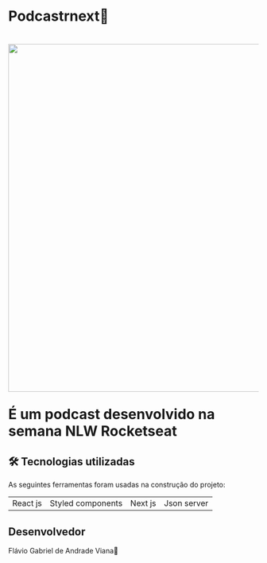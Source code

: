 <h1> Podcastrnext👻 <h1>
  
  <div align="center">
<img src="https://user-images.githubusercontent.com/56455753/157254403-c11c72c0-3cd3-40b3-ba80-850b49b90f83.png" width="700px" />
</div>

É um podcast desenvolvido na semana NLW Rocketseat
  
## 🛠 Tecnologias utilizadas
As seguintes ferramentas foram usadas na construção do projeto:

  <table>
    <tr> 
      <td> React js 
      <td> Styled components
      <td> Next js
      <td> Json server
    </tr>
  </table>

## Desenvolvedor 
  Flávio Gabriel de Andrade Viana🧐
  

